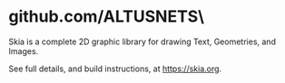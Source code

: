 # github.com/ALTUSNETS\

Skia is a complete 2D graphic library for drawing Text, Geometries, and Images.

See full details, and build instructions, at https://skia.org.
